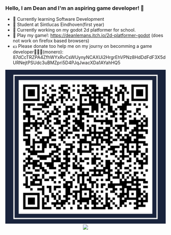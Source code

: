 ### Hello, I am Dean and I'm an aspiring game developer! 👋

- 🌱 Currently learning Software Development
- 🏫 Student at Sintlucas Eindhoven(first year)
- 🏫 Currently working on my godot 2d platformer for school.
- 👾 Play my game!: https://deanlemans.itch.io/2d-platformer-godot (does not work on firefox based browsers)
- 💵 Please donate too help me on my journy on becomming a game developer🙏🙏🙏(monero): 87dCcTRZPA4ZfhWYxRvCsWUynyNCAXUi2HrgrEhVPNz8HdDdFdF3X5dURNejtPSUdc3uBMZpri5D4PJqJwacXDa1AYahHQ5

<div id="header" align="center">
  <img src="https://github.com/DeanLemans/DeanLemans/blob/Main/monero%20donate%20QR.jpg"/>
</div>

<div id="header" align="center">
  <img src="https://media.giphy.com/media/enj50kao8gMfu/giphy.gif"/>
</div>
